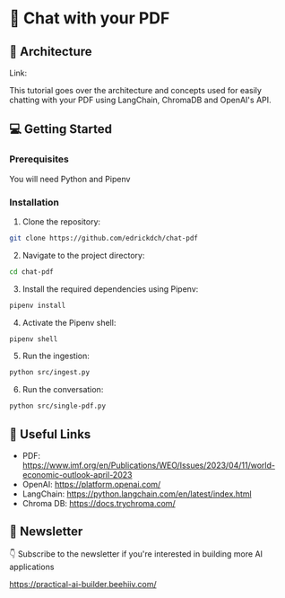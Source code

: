 # 💬 Chat with your PDF 

## 👷️ Architecture

Link: 

This tutorial goes over the architecture and concepts used for easily chatting with your PDF using LangChain, ChromaDB and OpenAI's API.

## 💻 Getting Started

### Prerequisites

You will need Python and Pipenv

### Installation

1. Clone the repository:

```bash
git clone https://github.com/edrickdch/chat-pdf
```

2. Navigate to the project directory:

```bash
cd chat-pdf
```

3. Install the required dependencies using Pipenv:

```bash
pipenv install
```

4. Activate the Pipenv shell:

```bash
pipenv shell
```

5. Run the ingestion:

```bash
python src/ingest.py
```

6. Run the conversation:

```bash
python src/single-pdf.py
```

## 🔗 Useful Links

- PDF: https://www.imf.org/en/Publications/WEO/Issues/2023/04/11/world-economic-outlook-april-2023 
- OpenAI: https://platform.openai.com/ 
- LangChain: https://python.langchain.com/en/latest/index.html  
- Chroma DB: https://docs.trychroma.com/ 

## 💌 Newsletter

👇 Subscribe to the newsletter if you're interested in building more AI applications 

https://practical-ai-builder.beehiiv.com/
